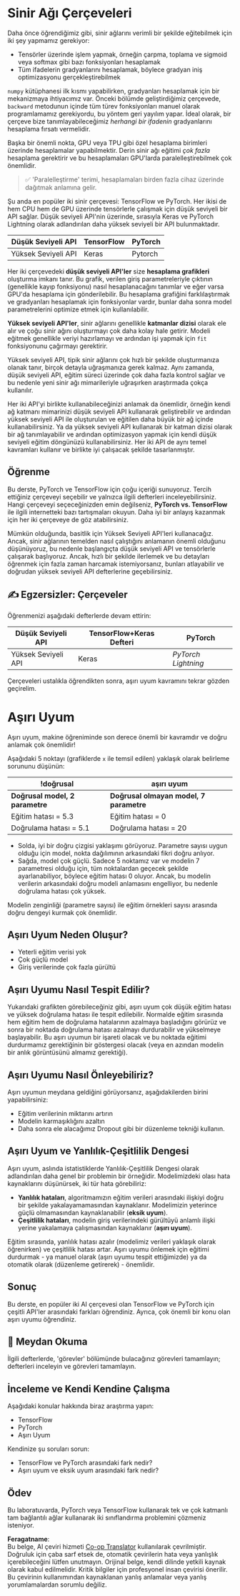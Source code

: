 <!--
CO_OP_TRANSLATOR_METADATA:
{
  "original_hash": "b5466bcedc3c75aa35476270362f626a",
  "translation_date": "2025-05-20T01:58:17+00:00",
  "source_file": "15-rag-and-vector-databases/data/frameworks.md",
  "language_code": "tr"
}
-->
# Sinir Ağı Çerçeveleri

Daha önce öğrendiğimiz gibi, sinir ağlarını verimli bir şekilde eğitebilmek için iki şey yapmamız gerekiyor:

* Tensörler üzerinde işlem yapmak, örneğin çarpma, toplama ve sigmoid veya softmax gibi bazı fonksiyonları hesaplamak
* Tüm ifadelerin gradyanlarını hesaplamak, böylece gradyan iniş optimizasyonu gerçekleştirebilmek

`numpy` kütüphanesi ilk kısmı yapabilirken, gradyanları hesaplamak için bir mekanizmaya ihtiyacımız var. Önceki bölümde geliştirdiğimiz çerçevede, `backward` metodunun içinde tüm türev fonksiyonları manuel olarak programlamamız gerekiyordu, bu yöntem geri yayılım yapar. İdeal olarak, bir çerçeve bize tanımlayabileceğimiz *herhangi bir ifadenin* gradyanlarını hesaplama fırsatı vermelidir.

Başka bir önemli nokta, GPU veya TPU gibi özel hesaplama birimleri üzerinde hesaplamalar yapabilmektir. Derin sinir ağı eğitimi *çok fazla* hesaplama gerektirir ve bu hesaplamaları GPU'larda paralelleştirebilmek çok önemlidir.

> ✅ 'Paralelleştirme' terimi, hesaplamaları birden fazla cihaz üzerinde dağıtmak anlamına gelir.

Şu anda en popüler iki sinir çerçevesi: TensorFlow ve PyTorch. Her ikisi de hem CPU hem de GPU üzerinde tensörlerle çalışmak için düşük seviyeli bir API sağlar. Düşük seviyeli API'nin üzerinde, sırasıyla Keras ve PyTorch Lightning olarak adlandırılan daha yüksek seviyeli bir API bulunmaktadır.

Düşük Seviyeli API | TensorFlow| PyTorch
--------------|-------------------------------------|--------------------------------
Yüksek Seviyeli API| Keras| Pytorch

Her iki çerçevedeki **düşük seviyeli API'ler** size **hesaplama grafikleri** oluşturma imkanı tanır. Bu grafik, verilen giriş parametreleriyle çıktının (genellikle kayıp fonksiyonu) nasıl hesaplanacağını tanımlar ve eğer varsa GPU'da hesaplama için gönderilebilir. Bu hesaplama grafiğini farklılaştırmak ve gradyanları hesaplamak için fonksiyonlar vardır, bunlar daha sonra model parametrelerini optimize etmek için kullanılabilir.

**Yüksek seviyeli API'ler**, sinir ağlarını genellikle **katmanlar dizisi** olarak ele alır ve çoğu sinir ağını oluşturmayı çok daha kolay hale getirir. Modeli eğitmek genellikle veriyi hazırlamayı ve ardından işi yapmak için `fit` fonksiyonunu çağırmayı gerektirir.

Yüksek seviyeli API, tipik sinir ağlarını çok hızlı bir şekilde oluşturmanıza olanak tanır, birçok detayla uğraşmanıza gerek kalmaz. Aynı zamanda, düşük seviyeli API, eğitim süreci üzerinde çok daha fazla kontrol sağlar ve bu nedenle yeni sinir ağı mimarileriyle uğraşırken araştırmada çokça kullanılır.

Her iki API'yi birlikte kullanabileceğinizi anlamak da önemlidir, örneğin kendi ağ katmanı mimarinizi düşük seviyeli API kullanarak geliştirebilir ve ardından yüksek seviyeli API ile oluşturulan ve eğitilen daha büyük bir ağ içinde kullanabilirsiniz. Ya da yüksek seviyeli API kullanarak bir katman dizisi olarak bir ağ tanımlayabilir ve ardından optimizasyon yapmak için kendi düşük seviyeli eğitim döngünüzü kullanabilirsiniz. Her iki API de aynı temel kavramları kullanır ve birlikte iyi çalışacak şekilde tasarlanmıştır.

## Öğrenme

Bu derste, PyTorch ve TensorFlow için çoğu içeriği sunuyoruz. Tercih ettiğiniz çerçeveyi seçebilir ve yalnızca ilgili defterleri inceleyebilirsiniz. Hangi çerçeveyi seçeceğinizden emin değilseniz, **PyTorch vs. TensorFlow** ile ilgili internetteki bazı tartışmaları okuyun. Daha iyi bir anlayış kazanmak için her iki çerçeveye de göz atabilirsiniz.

Mümkün olduğunda, basitlik için Yüksek Seviyeli API'leri kullanacağız. Ancak, sinir ağlarının temelden nasıl çalıştığını anlamanın önemli olduğunu düşünüyoruz, bu nedenle başlangıçta düşük seviyeli API ve tensörlerle çalışarak başlıyoruz. Ancak, hızlı bir şekilde ilerlemek ve bu detayları öğrenmek için fazla zaman harcamak istemiyorsanız, bunları atlayabilir ve doğrudan yüksek seviyeli API defterlerine geçebilirsiniz.

## ✍️ Egzersizler: Çerçeveler

Öğrenmenizi aşağıdaki defterlerde devam ettirin:

Düşük Seviyeli API | TensorFlow+Keras Defteri | PyTorch
--------------|-------------------------------------|--------------------------------
Yüksek Seviyeli API| Keras | *PyTorch Lightning*

Çerçeveleri ustalıkla öğrendikten sonra, aşırı uyum kavramını tekrar gözden geçirelim.

# Aşırı Uyum

Aşırı uyum, makine öğreniminde son derece önemli bir kavramdır ve doğru anlamak çok önemlidir!

Aşağıdaki 5 noktayı (grafiklerde `x` ile temsil edilen) yaklaşık olarak belirleme sorununu düşünün:

!doğrusal | aşırı uyum
-------------------------|--------------------------
**Doğrusal model, 2 parametre** | **Doğrusal olmayan model, 7 parametre**
Eğitim hatası = 5.3 | Eğitim hatası = 0
Doğrulama hatası = 5.1 | Doğrulama hatası = 20

* Solda, iyi bir doğru çizgisi yaklaşımı görüyoruz. Parametre sayısı uygun olduğu için model, nokta dağılımının arkasındaki fikri doğru anlıyor.
* Sağda, model çok güçlü. Sadece 5 noktamız var ve modelin 7 parametresi olduğu için, tüm noktalardan geçecek şekilde ayarlanabiliyor, böylece eğitim hatası 0 oluyor. Ancak, bu modelin verilerin arkasındaki doğru modeli anlamasını engelliyor, bu nedenle doğrulama hatası çok yüksek.

Modelin zenginliği (parametre sayısı) ile eğitim örnekleri sayısı arasında doğru dengeyi kurmak çok önemlidir.

## Aşırı Uyum Neden Oluşur?

  * Yeterli eğitim verisi yok
  * Çok güçlü model
  * Giriş verilerinde çok fazla gürültü

## Aşırı Uyumu Nasıl Tespit Edilir?

Yukarıdaki grafikten görebileceğiniz gibi, aşırı uyum çok düşük eğitim hatası ve yüksek doğrulama hatası ile tespit edilebilir. Normalde eğitim sırasında hem eğitim hem de doğrulama hatalarının azalmaya başladığını görürüz ve sonra bir noktada doğrulama hatası azalmayı durdurabilir ve yükselmeye başlayabilir. Bu aşırı uyumun bir işareti olacak ve bu noktada eğitimi durdurmamız gerektiğinin bir göstergesi olacak (veya en azından modelin bir anlık görüntüsünü almamız gerektiği).

## Aşırı Uyumu Nasıl Önleyebiliriz?

Aşırı uyumun meydana geldiğini görüyorsanız, aşağıdakilerden birini yapabilirsiniz:

 * Eğitim verilerinin miktarını artırın
 * Modelin karmaşıklığını azaltın
 * Daha sonra ele alacağımız Dropout gibi bir düzenleme tekniği kullanın.

## Aşırı Uyum ve Yanlılık-Çeşitlilik Dengesi

Aşırı uyum, aslında istatistiklerde Yanlılık-Çeşitlilik Dengesi olarak adlandırılan daha genel bir problemin bir örneğidir. Modelimizdeki olası hata kaynaklarını düşünürsek, iki tür hata görebiliriz:

* **Yanlılık hataları**, algoritmamızın eğitim verileri arasındaki ilişkiyi doğru bir şekilde yakalayamamasından kaynaklanır. Modelimizin yeterince güçlü olmamasından kaynaklanabilir (**eksik uyum**).
* **Çeşitlilik hataları**, modelin giriş verilerindeki gürültüyü anlamlı ilişki yerine yakalamaya çalışmasından kaynaklanır (**aşırı uyum**).

Eğitim sırasında, yanlılık hatası azalır (modelimiz verileri yaklaşık olarak öğrenirken) ve çeşitlilik hatası artar. Aşırı uyumu önlemek için eğitimi durdurmak - ya manuel olarak (aşırı uyumu tespit ettiğimizde) ya da otomatik olarak (düzenleme getirerek) - önemlidir.

## Sonuç

Bu derste, en popüler iki AI çerçevesi olan TensorFlow ve PyTorch için çeşitli API'ler arasındaki farkları öğrendiniz. Ayrıca, çok önemli bir konu olan aşırı uyumu öğrendiniz.

## 🚀 Meydan Okuma

İlgili defterlerde, 'görevler' bölümünde bulacağınız görevleri tamamlayın; defterleri inceleyin ve görevleri tamamlayın.

## İnceleme ve Kendi Kendine Çalışma

Aşağıdaki konular hakkında biraz araştırma yapın:

- TensorFlow
- PyTorch
- Aşırı Uyum

Kendinize şu soruları sorun:

- TensorFlow ve PyTorch arasındaki fark nedir?
- Aşırı uyum ve eksik uyum arasındaki fark nedir?

## Ödev

Bu laboratuvarda, PyTorch veya TensorFlow kullanarak tek ve çok katmanlı tam bağlantılı ağlar kullanarak iki sınıflandırma problemini çözmeniz isteniyor.

**Feragatname**:  
Bu belge, AI çeviri hizmeti [Co-op Translator](https://github.com/Azure/co-op-translator) kullanılarak çevrilmiştir. Doğruluk için çaba sarf etsek de, otomatik çevirilerin hata veya yanlışlık içerebileceğini lütfen unutmayın. Orijinal belge, kendi dilinde yetkili kaynak olarak kabul edilmelidir. Kritik bilgiler için profesyonel insan çevirisi önerilir. Bu çevirinin kullanımından kaynaklanan yanlış anlamalar veya yanlış yorumlamalardan sorumlu değiliz.